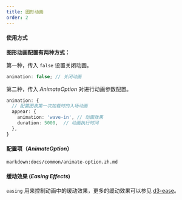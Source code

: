 ```yaml
---
title: 图形动画
order: 2
---
```


#### 使用方式

<b>图形动画配置有两种方式：</b>

第一种，传入 `false` 设置关闭动画。

```ts
animation: false; // 关闭动画
```

第二种，传入 _AnimateOption_ 对进行动画参数配置。


```ts
animation: {
  // 配置图表第一次加载时的入场动画
  appear: {
    animation: 'wave-in', // 动画效果
    duration: 5000,  // 动画执行时间
  },
}
```

#### 配置项（_AnimateOption_）

`markdown:docs/common/animate-option.zh.md`

#### 缓动效果 (_Easing Effects_)

`easing` 用来控制动画中的缓动效果，更多的缓动效果可以参见 [d3-ease](https://github.com/d3/d3-ease)。

<playground path="dynamic-plots/animation/demo/easing-effects.ts" rid="easing-effect"></playground>


